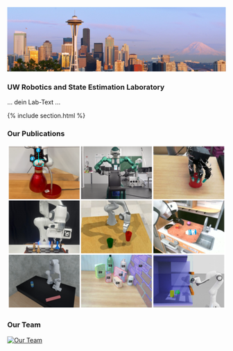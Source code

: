---
---

<div class="highlights-row">
  <div class="feature-wrapper hero-wrapper">
    <div class="hero-image-wrapper">
      <img src="images/background.jpg" alt="Lab Overview">
      <div class="hero-overlay"></div>
      <div class="hero-text">
        <h3>UW Robotics and State Estimation Laboratory</h3>
        <p> ... dein Lab-Text ... </p>
      </div>
    </div>
  </div>
</div>

{% include section.html %}

<div class="highlights-row">
  <div class="feature-wrapper">
    <h3>Our Publications</h3>
    <a href="publications">
      <img src="images/fallback.png" alt="Our Publications">
    </a>
  </div>

  <div class="feature-wrapper">
    <h3>Our Team</h3>
    <a href="team">
      <img src="images/team.png" alt="Our Team">
    </a>
  </div>
</div>

<div style="min-height: 50vh;"></div>
